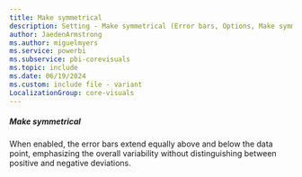 ```yaml
---
title: Make symmetrical
description: Setting - Make symmetrical (Error bars, Options, Make symmetrical)
author: JaedenArmstrong
ms.author: miguelmyers
ms.service: powerbi
ms.subservice: pbi-corevisuals
ms.topic: include
ms.date: 06/19/2024
ms.custom: include file - variant
LocalizationGroup: core-visuals
---
```

##### Make symmetrical

When enabled, the error bars extend equally above and below the data point, emphasizing the overall variability without distinguishing between positive and negative deviations.

